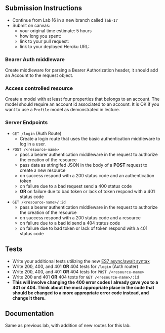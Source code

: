 ## Submission Instructions
* Continue from Lab 16 in a new branch called `lab-17`
* Submit on canvas:
  * your original time estimate: 5 hours
  * how long you spent: 
  * link to your pull request: 
  * link to your deployed Heroku URL: 

### Bearer Auth middleware 
Create middleware for parsing a Bearer Authorization header, it should add an Account to the request object.

### Access controlled resource 
Create a model with at least four properties that belongs to an account. The model should require an account id associated to an account. It is OK if you want to use a `Profile` model as demonstrated in lecture.

### Server Endpoints
* `GET /login` (Auth Route)
  * Create a login route that uses the basic authentication middleware to log in a user.
* `POST /<resource-name>` 
  * pass a bearer authentication middleware in the request to authorize the creation of the resource
  * pass data as stringifed JSON in the body of a **POST** request to create a new resource
  * on success respond with a 200 status code and an authentication token
  * on failure due to a bad request send a 400 status code
  * **OR** on failure due to bad token or lack of token respond with a 401 status code
* `GET /<resource-name>/:id` 
  * pass a bearer authentication middleware in the request to authorize the creation of the resource
  * on success respond with a 200 status code and a resource
  * on failure due to a bad id send a 404 status code
  * on failure due to bad token or lack of token respond with a 401 status code

## Tests
* Write your additional tests utilizing the new [ES7 async/await syntax](https://javascript.info/async-await)
* Write 200, 400, and 401 **OR** 404 tests for `/login` (Auth router)
* Write 200, 400, and 401 **OR** 404 tests for `POST /<resource-name>`
* Write 200 and 401 **OR** 404 tests for `GET /<resource-name>/:id`
* **This will involve changing the 400 error codes I already gave you to a 401 or 404. Think about the most appropriate place in the code that should be changed to a more appropriate error code instead, and change it there.**

## Documentation
Same as previous lab, with addition of new routes for this lab. 
